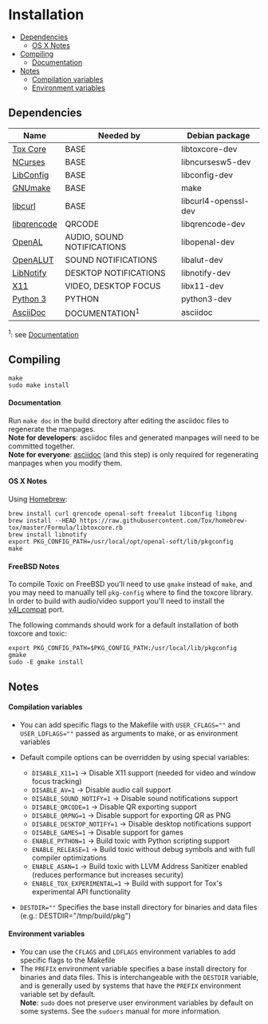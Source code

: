 # Installation
* [Dependencies](#dependencies)
  * [OS X Notes](#os-x-notes)
* [Compiling](#compiling)
  * [Documentation](#documentation)
* [Notes](#notes)
  * [Compilation variables](#compilation-variables)
  * [Environment variables](#environment-variables)

## Dependencies
| Name                                                 | Needed by                  | Debian package      |
|------------------------------------------------------|----------------------------|---------------------|
| [Tox Core](https://github.com/toktok/c-toxcore)      | BASE                       | libtoxcore-dev      |
| [NCurses](https://www.gnu.org/software/ncurses)      | BASE                       | libncursesw5-dev    |
| [LibConfig](http://www.hyperrealm.com/libconfig)     | BASE                       | libconfig-dev       |
| [GNUmake](https://www.gnu.org/software/make)         | BASE                       | make                |
| [libcurl](http://curl.haxx.se/)                      | BASE                       | libcurl4-openssl-dev|
| [libqrencode](https://fukuchi.org/works/qrencode/)   | QRCODE                     | libqrencode-dev     |
| [OpenAL](http://openal.org)                          | AUDIO, SOUND NOTIFICATIONS | libopenal-dev       |
| [OpenALUT](http://openal.org)                        | SOUND NOTIFICATIONS        | libalut-dev         |
| [LibNotify](https://developer.gnome.org/libnotify)   | DESKTOP NOTIFICATIONS      | libnotify-dev       |
| [X11](https://gitlab.freedesktop.org/xorg/lib/libx11)| VIDEO, DESKTOP FOCUS       | libx11-dev          |
| [Python 3](http://www.python.org/)                   | PYTHON                     | python3-dev         |
| [AsciiDoc](http://asciidoc.org/index.html)           | DOCUMENTATION<sup>1</sup>  | asciidoc            |

<sup>1</sup>: see [Documentation](#documentation)

## Compiling
```
make
sudo make install
```

#### Documentation
Run `make doc` in the build directory after editing the asciidoc files to regenerate the manpages.<br />
**Note for developers**: asciidoc files and generated manpages will need to be committed together.<br />
**Note for everyone**: [asciidoc](http://asciidoc.org/index.html) (and this step) is only required for regenerating manpages when you modify them.

#### OS X Notes
Using [Homebrew](http://brew.sh):
```
brew install curl qrencode openal-soft freealut libconfig libpng
brew install --HEAD https://raw.githubusercontent.com/Tox/homebrew-tox/master/Formula/libtoxcore.rb
brew install libnotify
export PKG_CONFIG_PATH=/usr/local/opt/openal-soft/lib/pkgconfig
make
```

#### FreeBSD Notes
To compile Toxic on FreeBSD you'll need to use `gmake` instead of `make`, and you may need to manually tell `pkg-config` where to find the toxcore library.
In order to build with audio/video support you'll need to install the [v4l_compat](https://www.freshports.org/multimedia/v4l_compat) port.

The following commands should work for a default installation of both toxcore and toxic:
```
export PKG_CONFIG_PATH=$PKG_CONFIG_PATH:/usr/local/lib/pkgconfig
gmake
sudo -E gmake install
```

## Notes

#### Compilation variables
* You can add specific flags to the Makefile with `USER_CFLAGS=""` and `USER_LDFLAGS=""` passed as arguments to make, or as environment variables
* Default compile options can be overridden by using special variables:
  * `DISABLE_X11=1` → Disable X11 support (needed for video and window focus tracking)
  * `DISABLE_AV=1` → Disable audio call support
  * `DISABLE_SOUND_NOTIFY=1` → Disable sound notifications support
  * `DISABLE_QRCODE=1` → Disable QR exporting support
  * `DISABLE_QRPNG=1` → Disable support for exporting QR as PNG
  * `DISABLE_DESKTOP_NOTIFY=1` → Disable desktop notifications support
  * `DISABLE_GAMES=1` → Disable support for games
  * `ENABLE_PYTHON=1` → Build toxic with Python scripting support
  * `ENABLE_RELEASE=1` → Build toxic without debug symbols and with full compiler optimizations
  * `ENABLE_ASAN=1` → Build toxic with LLVM Address Sanitizer enabled (reduces performance but increases security)
  * `ENABLE_TOX_EXPERIMENTAL=1` → Build with support for Tox's experimental API functionality

* `DESTDIR=""` Specifies the base install directory for binaries and data files (e.g.: DESTDIR="/tmp/build/pkg")

#### Environment variables
* You can use the `CFLAGS` and `LDFLAGS` environment variables to add specific flags to the Makefile
* The `PREFIX` environment variable specifies a base install directory for binaries and data files. This is interchangeable with the `DESTDIR` variable, and is generally used by systems that have the `PREFIX` environment variable set by default.<br />
**Note**: `sudo` does not preserve user environment variables by default on some systems. See the `sudoers` manual for more information.
